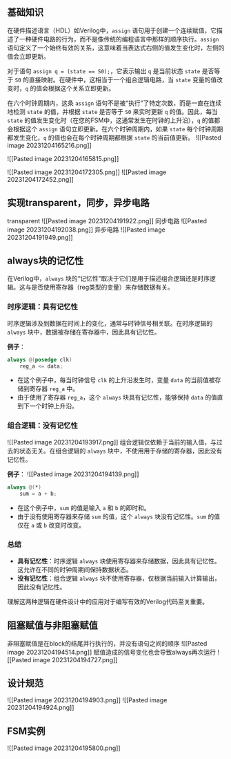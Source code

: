 ## 基础知识
在硬件描述语言（HDL）如Verilog中，`assign` 语句用于创建一个连续赋值，它描述了一种硬件电路的行为，而不是像传统的编程语言中那样的顺序执行。`assign` 语句定义了一个始终有效的关系，这意味着当表达式右侧的值发生变化时，左侧的值会立即更新。

对于语句 `assign q = (state == S0);`，它表示输出 `q` 是当前状态 `state` 是否等于 `S0` 的直接映射。在硬件中，这相当于一个组合逻辑电路，当 `state` 变量的值改变时，`q` 的值会根据这个关系立即更新。

在六个时钟周期内，这条 `assign` 语句不是被“执行”了特定次数，而是一直在连续地检测 `state` 的值，并根据 `state` 是否等于 `S0` 来实时更新 `q` 的值。因此，每当 `state` 的值发生变化时（在您的FSM中，这通常发生在时钟的上升沿），`q` 的值都会根据这个 `assign` 语句立即更新。在六个时钟周期内，如果 `state` 每个时钟周期都发生变化，`q` 的值也会在每个时钟周期都根据 `state` 的当前值更新。
![[Pasted image 20231204165216.png]]




![[Pasted image 20231204165815.png]]

![[Pasted image 20231204172305.png]]
![[Pasted image 20231204172452.png]]

## 实现transparent，同步，异步电路
transparent
![[Pasted image 20231204191922.png]]
同步电路
![[Pasted image 20231204192038.png]]
异步电路
![[Pasted image 20231204191949.png]]

## always块的记忆性
在Verilog中，`always` 块的“记忆性”取决于它们是用于描述组合逻辑还是时序逻辑。这与是否使用寄存器（reg类型的变量）来存储数据有关。

### 时序逻辑：具有记忆性

时序逻辑涉及到数据在时间上的变化，通常与时钟信号相关联。在时序逻辑的 `always` 块中，数据被存储在寄存器中，因此具有记忆性。

**例子**：

```verilog
always @(posedge clk)
    reg_a <= data;
```

- 在这个例子中，每当时钟信号 `clk` 的上升沿发生时，变量 `data` 的当前值被存储到寄存器 `reg_a` 中。
- 由于使用了寄存器 `reg_a`，这个 `always` 块具有记忆性，能够保持 `data` 的值直到下一个时钟上升沿。

### 组合逻辑：没有记忆性
![[Pasted image 20231204193917.png]]
组合逻辑仅依赖于当前的输入值，与过去的状态无关。在组合逻辑的 `always` 块中，不使用用于存储的寄存器，因此没有记忆性。

**例子**：
![[Pasted image 20231204194139.png]]
```verilog
always @(*)
    sum = a + b;
```

- 在这个例子中，`sum` 的值是输入 `a` 和 `b` 的即时和。
- 由于没有使用寄存器来存储 `sum` 的值，这个 `always` 块没有记忆性。`sum` 的值仅在 `a` 或 `b` 改变时改变。

### 总结

- **具有记忆性**：时序逻辑 `always` 块使用寄存器来存储数据，因此具有记忆性。这允许在不同的时钟周期间保持数据状态。
- **没有记忆性**：组合逻辑 `always` 块不使用寄存器，仅根据当前输入计算输出，因此没有记忆性。

理解这两种逻辑在硬件设计中的应用对于编写有效的Verilog代码至关重要。

## 阻塞赋值与非阻塞赋值
非阻塞赋值是在block的结尾并行执行的，并没有语句之间的顺序
![[Pasted image 20231204194514.png]]
赋值造成的信号变化也会导致always再次运行
![[Pasted image 20231204194727.png]]
## 设计规范
![[Pasted image 20231204194903.png]]
![[Pasted image 20231204194924.png]]

## FSM实例
![[Pasted image 20231204195800.png]]
